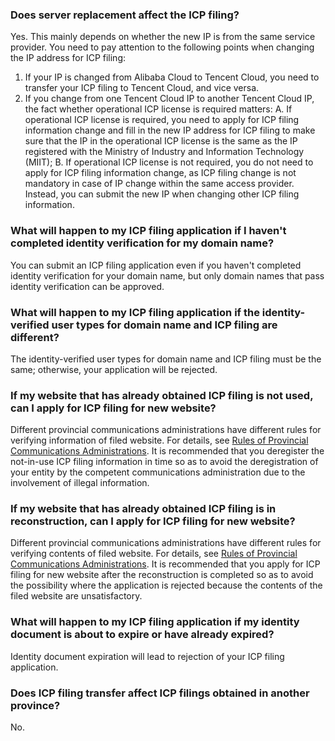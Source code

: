 ### Does server replacement affect the ICP filing?
Yes. This mainly depends on whether the new IP is from the same service provider.
You need to pay attention to the following points when changing the IP address for ICP filing:
1. If your IP is changed from Alibaba Cloud to Tencent Cloud, you need to transfer your ICP filing to Tencent Cloud, and vice versa.
2. If you change from one Tencent Cloud IP to another Tencent Cloud IP, the fact whether operational ICP license is required matters:
A. If operational ICP license is required, you need to apply for ICP filing information change and fill in the new IP address for ICP filing to make sure that the IP in the operational ICP license is the same as the IP registered with the Ministry of Industry and Information Technology (MIIT);
B. If operational ICP license is not required, you do not need to apply for ICP filing information change, as ICP filing change is not mandatory in case of IP change within the same access provider. Instead, you can submit the new IP when changing other ICP filing information.
### What will happen to my ICP filing application if I haven't completed identity verification for my domain name?
You can submit an ICP filing application even if you haven't completed identity verification for your domain name, but only domain names that pass identity verification can be approved.
### What will happen to my ICP filing application if the identity-verified user types for domain name and ICP filing are different?
The identity-verified user types for domain name and ICP filing must be the same; otherwise, your application will be rejected.
### If my website that has already obtained ICP filing is not used, can I apply for ICP filing for new website?
Different provincial communications administrations have different rules for verifying information of filed website. For details, see [Rules of Provincial Communications Administrations](https://cloud.tencent.com/document/product/243/3474). It is recommended that you deregister the not-in-use ICP filing information in time so as to avoid the deregistration of your entity by the competent communications administration due to the involvement of illegal information.
### If my website that has already obtained ICP filing is in reconstruction, can I apply for ICP filing for new website?
Different provincial communications administrations have different rules for verifying contents of filed website. For details, see [Rules of Provincial Communications Administrations](https://cloud.tencent.com/document/product/243/3474). It is recommended that you apply for ICP filing for new website after the reconstruction is completed so as to avoid the possibility where the application is rejected because the contents of the filed website are unsatisfactory.
### What will happen to my ICP filing application if my identity document is about to expire or have already expired?
Identity document expiration will lead to rejection of your ICP filing application.
### Does ICP filing transfer affect ICP filings obtained in another province?
No.
